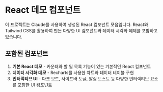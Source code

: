 # React 데모 컴포넌트

이 프로젝트는 Claude를 사용하여 생성된 React 컴포넌트 모음입니다. React와 Tailwind CSS를 활용하여 만든 다양한 UI 컴포넌트와 데이터 시각화 예제를 포함하고 있습니다.

## 포함된 컴포넌트

1. **기본 React 데모** - 카운터와 할 일 목록 기능이 있는 기본적인 React 컴포넌트
2. **데이터 시각화 데모** - Recharts를 사용한 차트와 데이터 테이블 구현
3. **인터랙티브 UI** - 다크 모드, 사이드바 토글, 알림 토스트 등 다양한 인터랙티브 요소를 포함한 UI 컴포넌트